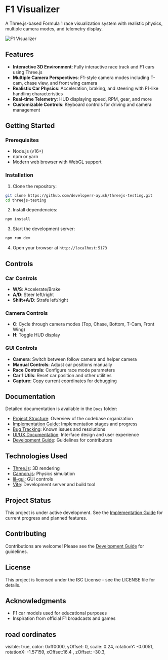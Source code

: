 # F1 Visualizer

A Three.js-based Formula 1 race visualization system with realistic physics, multiple camera modes, and telemetry display.

![F1 Visualizer](https://github.com/developerr-ayush/threejs-testing/raw/main/temp/01%20when%20page%20loads.png)

## Features

- **Interactive 3D Environment**: Fully interactive race track and F1 cars using Three.js
- **Multiple Camera Perspectives**: F1-style camera modes including T-cam, chase view, and front wing camera
- **Realistic Car Physics**: Acceleration, braking, and steering with F1-like handling characteristics
- **Real-time Telemetry**: HUD displaying speed, RPM, gear, and more
- **Customizable Controls**: Keyboard controls for driving and camera management

## Getting Started

### Prerequisites

- Node.js (v16+)
- npm or yarn
- Modern web browser with WebGL support

### Installation

1. Clone the repository:

```bash
git clone https://github.com/developerr-ayush/threejs-testing.git
cd threejs-testing
```

2. Install dependencies:

```bash
npm install
```

3. Start the development server:

```bash
npm run dev
```

4. Open your browser at `http://localhost:5173`

## Controls

### Car Controls

- **W/S**: Accelerate/Brake
- **A/D**: Steer left/right
- **Shift+A/D**: Strafe left/right

### Camera Controls

- **C**: Cycle through camera modes (Top, Chase, Bottom, T-Cam, Front Wing)
- **H**: Toggle HUD display

### GUI Controls

- **Camera**: Switch between follow camera and helper camera
- **Manual Controls**: Adjust car positions manually
- **Race Controls**: Configure race mode parameters
- **Car 1 Utils**: Reset car position and other utilities
- **Capture**: Copy current coordinates for debugging

## Documentation

Detailed documentation is available in the `Docs` folder:

- [Project Structure](./Docs/project_structure.md): Overview of the codebase organization
- [Implementation Guide](./Docs/Implementation.md): Implementation stages and progress
- [Bug Tracking](./Docs/Bug_tracking.md): Known issues and resolutions
- [UI/UX Documentation](./Docs/UI_UX_doc.md): Interface design and user experience
- [Development Guide](./Docs/Development_Guide.md): Guidelines for contributors

## Technologies Used

- [Three.js](https://threejs.org/): 3D rendering
- [Cannon.js](https://schteppe.github.io/cannon.js/): Physics simulation
- [lil-gui](https://lil-gui.georgealways.com/): GUI controls
- [Vite](https://vitejs.dev/): Development server and build tool

## Project Status

This project is under active development. See the [Implementation Guide](./Docs/Implementation.md) for current progress and planned features.

## Contributing

Contributions are welcome! Please see the [Development Guide](./Docs/Development_Guide.md) for guidelines.

## License

This project is licensed under the ISC License - see the LICENSE file for details.

## Acknowledgments

- F1 car models used for educational purposes
- Inspiration from official F1 broadcasts and games

## road cordinates
  visible: true,
    color: 0xff0000,
    yOffset: 0,
    scale: 0.24,
    rotationY: -0.0051,
    rotationX: -1.57159,
    xOffset:16.4 ,
    zOffset: -30.3,